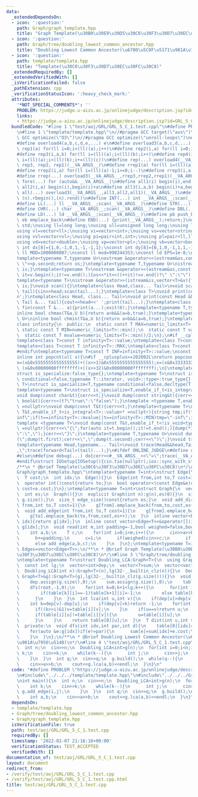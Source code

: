 ```yaml
---
data:
  _extendedDependsOn:
  - icon: ':question:'
    path: Graph/graph_template.hpp
    title: "Graph Template(\u30B0\u30E9\u30D5\u30C6\u30F3\u30D7\u30EC\u30FC\u30C8)"
  - icon: ':question:'
    path: Graph/tree/doubling_lowest_common_ancestor.hpp
    title: "Doubling Lowest Common Ancestor(\u6700\u5C0F\u5171\u901A\u7956\u5148)"
  - icon: ':question:'
    path: template/template.hpp
    title: "Template(\u30C6\u30F3\u30D7\u30EC\u30FC\u30C8)"
  _extendedRequiredBy: []
  _extendedVerifiedWith: []
  _isVerificationFailed: false
  _pathExtension: cpp
  _verificationStatusIcon: ':heavy_check_mark:'
  attributes:
    '*NOT_SPECIAL_COMMENTS*': ''
    PROBLEM: https://judge.u-aizu.ac.jp/onlinejudge/description.jsp?id=GRL_5_C
    links:
    - https://judge.u-aizu.ac.jp/onlinejudge/description.jsp?id=GRL_5_C
  bundledCode: "#line 1 \"test/aoj/GRL/GRL_5_C_1.test.cpp\"\n#define PROBLEM \"https://judge.u-aizu.ac.jp/onlinejudge/description.jsp?id=GRL_5_C\"\
    \n#line 1 \"template/template.hpp\"\n//#pragma GCC target(\"avx\")\n//#pragma\
    \ GCC optimize(\"O3\")\n//#pragma GCC optimize(\"unroll-loops\")\n#include<bits/stdc++.h>\n\
    #define overload4(a,b,c,d,e,...) e\n#define overload3(a,b,c,d,...) d\n#define\
    \ rep1(a) for(ll i=0;i<(ll)(a);i++)\n#define rep2(i,a) for(ll i=0;i<(ll)(a);i++)\n\
    #define rep3(i,a,b) for(ll i=(ll)(a);i<(ll)(b);i++)\n#define rep4(i,a,b,c) for(ll\
    \ i=(ll)(a);i<(ll)(b);i+=(ll)(c))\n#define rep(...) overload4(__VA_ARGS__, rep4,\
    \ rep3, rep2, rep1)(__VA_ARGS__)\n#define rrep1(a) for(ll i=(ll)(a)-1;i>=0;i--)\n\
    #define rrep2(i,a) for(ll i=(ll)(a)-1;i>=0;i--)\n#define rrep3(i,a,b) for(ll i=(ll)(b)-1;i>=(ll)(a);i--)\n\
    #define rrep(...) overload3(__VA_ARGS__,rrep3,rrep2,rrep1)(__VA_ARGS__)\n#define\
    \ fore(...) for (auto&& __VA_ARGS__)\n#define all1(i) begin(i),end(i)\n#define\
    \ all2(i,a) begin(i),begin(i)+a\n#define all3(i,a,b) begin(i)+a,begin(i)+b\n#define\
    \ all(...) overload3(__VA_ARGS__,all3,all2,all1)(__VA_ARGS__)\n#define rall(n)\
    \ (n).rbegin(),(n).rend()\n#define INT(...) int __VA_ARGS__;scan(__VA_ARGS__)\n\
    #define LL(...) ll __VA_ARGS__;scan(__VA_ARGS__)\n#define STR(...) string __VA_ARGS__;scan(__VA_ARGS__)\n\
    #define CHR(...) char __VA_ARGS__;scan(__VA_ARGS__)\n#define DBL(...) double __VA_ARGS__;scan(__VA_ARGS__)\n\
    #define LD(...) ld __VA_ARGS__;scan(__VA_ARGS__)\n#define pb push_back\n#define\
    \ eb emplace_back\n#define END(...) {print(__VA_ARGS__);return;}\nusing namespace\
    \ std;\nusing ll=long long;\nusing ull=unsigned long long;\nusing ld=long double;\n\
    using vl=vector<ll>;\nusing vi=vector<int>;\nusing vs=vector<string>;\nusing vc=vector<char>;\n\
    using vvl=vector<vl>;\nusing pi=pair<int,int>;\nusing pl=pair<ll,ll>;\nusing vvc=vector<vc>;\n\
    using vd=vector<double>;\nusing vp=vector<pl>;\nusing vb=vector<bool>;\nconst\
    \ int dx[8]={1,0,-1,0,1,-1,-1,1};\nconst int dy[8]={0,1,0,-1,1,1,-1,-1};\nconst\
    \ ll MOD=1000000007;\nconst ll mod=998244353;\nconst ld EPS=1e-8;\nconst ld PI=3.1415926535897932384626;\n\
    template<typename T,typename U>\nostream &operator<<(ostream&os,const pair<T,U>&p){os<<p.first<<\"\
    \ \"<<p.second;return os;}\ntemplate<typename T,typename U>\nistream &operator>>(istream&is,pair<T,U>&p){is>>p.first>>p.second;return\
    \ is;}\ntemplate<typename T>\nostream &operator<<(ostream&os,const vector<T>&v){for(auto\
    \ it=v.begin();it!=v.end();){os<<*it<<((++it)!=v.end()?\" \":\"\");}return os;}\n\
    template<typename T>\nistream &operator>>(istream&is,vector<T>&v){for(T &in:v){is>>in;}return\
    \ is;}\nvoid scan(){}\ntemplate<class Head,class... Tail>\nvoid scan(Head&head,Tail&...\
    \ tail){cin>>head;scan(tail...);}\ntemplate<class T>\nvoid print(const T &t){cout<<t<<'\\\
    n';}\ntemplate<class Head, class... Tail>\nvoid print(const Head &head, const\
    \ Tail &... tail){cout<<head<<' ';print(tail...);}\ntemplate<class... T>\nvoid\
    \ fin(const T &... a){print(a...);exit(0);}\ntemplate<typename T,typename U>\n\
    inline bool chmax(T&a,U b){return a<b&&(a=b,true);}\ntemplate<typename T,typename\
    \ U>\ninline bool chmin(T&a,U b){return a>b&&(a=b,true);}\ntemplate<typename T>\n\
    class infinity{\n  public:\n  static const T MAX=numeric_limits<T>::max();\n \
    \ static const T MIN=numeric_limits<T>::min();\n  static const T value=numeric_limits<T>::max()/2;\n\
    \  static const T mvalue=numeric_limits<T>::min()/2;\n};\n#if __cplusplus <= 201402L\n\
    template<class T>const T infinity<T>::value;\ntemplate<class T>const T infinity<T>::mvalue;\n\
    template<class T>const T infinity<T>::MAX;\ntemplate<class T>const T infinity<T>::MIN;\n\
    #endif\ntemplate<typename T>const T INF=infinity<T>::value;\nconst long long inf=INF<ll>;\n\
    inline int popcnt(ull x){\n#if __cplusplus>=202002L\nreturn popcount(x);\n#endif\n\
    x=(x&0x5555555555555555)+((x>>1)&0x5555555555555555);x=(x&0x3333333333333333)+((x>>2)&0x3333333333333333);x=(x&0x0f0f0f0f0f0f0f0f)+((x>>4)&0x0f0f0f0f0f0f0f0f);x=(x&0x00ff00ff00ff00ff)+((x>>8)&0x00ff00ff00ff00ff);x=(x&0x0000ffff0000ffff)+((x>>16)&0x0000ffff0000ffff);return\
    \ (x&0x00000000ffffffff)+((x>>32)&0x00000000ffffffff);\n}\ntemplate<typename T,typename=void>\n\
    struct is_specialize:false_type{};\ntemplate<typename T>\nstruct is_specialize<T,typename\
    \ conditional<false,typename T::iterator, void>::type>:true_type{};\ntemplate<typename\
    \ T>\nstruct is_specialize<T,typename conditional<false,decltype(T::first),void>::type>:true_type{};\n\
    template<typename T>\nstruct is_specialize<T,enable_if_t<is_integral<T>::value,void>>:true_type{};\n\
    void dump(const char&t){cerr<<t;}\nvoid dump(const string&t){cerr<<t;}\nvoid dump(const\
    \ bool&t){cerr<<(t?\"true\":\"false\");}\ntemplate <typename T,enable_if_t<!is_specialize<T>::value,nullptr_t>\
    \ =nullptr>\nvoid dump(const T&t){cerr<<t;}\ntemplate<typename T>\nvoid dump(const\
    \ T&t,enable_if_t<is_integral<T>::value>* =nullptr){string tmp;if(t==infinity<T>::value||t==infinity<T>::MAX)tmp=\"\
    inf\";if(t==infinity<T>::mvalue||t==infinity<T>::MIN)tmp=\"-inf\";if(tmp.empty())tmp=to_string(t);cerr<<tmp;}\n\
    template <typename T>\nvoid dump(const T&t,enable_if_t<!is_void<typename T::iterator>::value>*\
    \ =nullptr){cerr<<\"{\";for(auto it=t.begin();it!=t.end();){dump(*it);cerr<<(++it==t.end()?\"\
    \":\",\");}cerr<<\"}\";}\ntemplate<typename T,typename U>\nvoid dump(const pair<T,U>&t){cerr<<\"\
    (\";dump(t.first);cerr<<\",\";dump(t.second);cerr<<\")\";}\nvoid trace(){cerr<<endl;}\n\
    template<typename Head,typename... Tail>\nvoid trace(Head&&head,Tail&&... tail){dump(head);if(sizeof...(tail))cerr<<\"\
    ,\";trace(forward<Tail>(tail)...);}\n#ifdef ONLINE_JUDGE\n#define debug(...) (void(0))\n\
    #else\n#define debug(...) do{cerr<<#__VA_ARGS__<<\"=\";trace(__VA_ARGS__);}while(0)\n\
    #endif\nstruct IOSetup{IOSetup(){cin.tie(nullptr);ios::sync_with_stdio(false);cout.tie(0);cout<<fixed<<setprecision(12);cerr<<fixed<<setprecision(12);}};\n\
    /**\n * @brief Template(\u30C6\u30F3\u30D7\u30EC\u30FC\u30C8)\n*/\n#line 2 \"\
    Graph/graph_template.hpp\"\ntemplate<typename T=int>\nstruct Edge{\n  int from,to;\n\
    \  T cost;\n  int idx;\n  Edge(){}\n  Edge(int from,int to,T cost=1,int idx=-1):from(from),to(to),cost(cost),idx(idx){}\n\
    \  operator int()const{return to;}\n  bool operator<(const Edge&e)const{return\
    \ cost<e.cost;}\n};\ntemplate<typename T=int>\nstruct Graph{\n  vector<vector<Edge<T>>>g;\n\
    \  int es;\n  Graph(){}\n  explicit Graph(int n):g(n),es(0){}\n  size_t size()const{return\
    \ g.size();}\n  size_t edge_size()const{return es;}\n  void add_directed_edge(int\
    \ from,int to,T cost=1){\n    g[from].emplace_back(from,to,cost,es++);\n  }\n\
    \  void add_edge(int from,int to,T cost=1){\n    g[from].emplace_back(from,to,cost,es);\n\
    \    g[to].emplace_back(to,from,cost,es++);\n  }\n  inline vector<Edge<T>>&operator[](int\
    \ idx){return g[idx];}\n  inline const vector<Edge<T>>&operator[](int idx)const{return\
    \ g[idx];}\n  void read(int m,int padding=-1,bool weighed=false,bool direct=false){\n\
    \    int a,b;\n    T c;\n    for(int i=0;i<m;i++){\n      cin>>a>>b;\n      a+=padding;\n\
    \      b+=padding;\n      c=1;\n      if(weighed)cin>>c;\n      if(direct)add_directed_edge(a,b,c);\n\
    \      else add_edge(a,b,c);\n    }\n  }\n};\ntemplate<typename T=int>\nusing\
    \ Edges=vector<Edge<T>>;\n/**\n * @brief Graph Template(\u30B0\u30E9\u30D5\u30C6\
    \u30F3\u30D7\u30EC\u30FC\u30C8)\n*/\n#line 3 \"Graph/tree/doubling_lowest_common_ancestor.hpp\"\
    \ntemplate<typename T>\nstruct Doubling_LCA:Graph<T>{\n  using Graph<T>::g;\n\
    \  const int lg;\n  vector<int>dep;\n  vector<T>sum;\n  vector<vector<int>>table;\n\
    \  Doubling_LCA(int n):Graph<T>(n),lg(32-__builtin_clz(n)){}\n  Doubling_LCA(const\
    \ Graph<T>&g):Graph<T>(g),lg(32-__builtin_clz(g.size())){}\n  void build(int root=0){\n\
    \    dep.assign(g.size(),0);\n    sum.assign(g.size(),0);\n    table.assign(lg,vector<int>(g.size(),-1));\n\
    \    dfs(root,-1,0);\n    for(int k=0;k+1<lg;k++){\n      for(int i=0;i<(int)table[k].size();i++){\n\
    \        if(table[k][i]==-1)table[k+1][i]=-1;\n        else table[k+1][i]=table[k][table[k][i]];\n\
    \      }\n    }\n  }\n  int lca(int u,int v){\n    if(dep[u]>dep[v])swap(u,v);\n\
    \    int k=dep[v]-dep[u];\n    if(dep[v]<k)return -1;\n    for(int i=lg-1;i>=0;i--){\n\
    \      if((k>>i)&1)v=table[i][v];\n    }\n    if(u==v)return u;\n    for(int i=lg-1;i>=0;i--){\n\
    \      if(table[i][u]!=table[i][v]){\n        u=table[i][u];\n        v=table[i][v];\n\
    \      }\n    }\n    return table[0][u];\n  }\n  T dist(int u,int v){return sum[u]+sum[v]-2*sum[lca(u,v)];}\n\
    \  private:\n  void dfs(int idx,int par,int d){\n    table[0][idx]=par;\n    dep[idx]=d;\n\
    \    for(auto &e:g[idx])if(e!=par){\n      sum[e]=sum[idx]+e.cost;\n      dfs(e,idx,d+1);\n\
    \    }\n  }\n};\n/**\n * @brief Doubling Lowest Common Ancestor(\u6700\u5C0F\u5171\
    \u901A\u7956\u5148)\n*/\n#line 4 \"test/aoj/GRL/GRL_5_C_1.test.cpp\"\nint main(){\n\
    \  int n;\n  cin>>n;\n  Doubling_LCA<int>g(n);\n  for(int i=0;i<n;i++){\n    int\
    \ k;\n    cin>>k;\n    while(k--){\n      int j;\n      cin>>j;\n      g.add_edge(i,j);\n\
    \    }\n  }\n  int q;\n  cin>>q;\n  g.build();\n  while(q--){\n    int a,b;\n\
    \    cin>>a>>b;\n    cout<<g.lca(a,b)<<endl;\n  }\n}\n"
  code: "#define PROBLEM \"https://judge.u-aizu.ac.jp/onlinejudge/description.jsp?id=GRL_5_C\"\
    \n#include\"../../../template/template.hpp\"\n#include\"../../../Graph/tree/doubling_lowest_common_ancestor.hpp\"\
    \nint main(){\n  int n;\n  cin>>n;\n  Doubling_LCA<int>g(n);\n  for(int i=0;i<n;i++){\n\
    \    int k;\n    cin>>k;\n    while(k--){\n      int j;\n      cin>>j;\n     \
    \ g.add_edge(i,j);\n    }\n  }\n  int q;\n  cin>>q;\n  g.build();\n  while(q--){\n\
    \    int a,b;\n    cin>>a>>b;\n    cout<<g.lca(a,b)<<endl;\n  }\n}"
  dependsOn:
  - template/template.hpp
  - Graph/tree/doubling_lowest_common_ancestor.hpp
  - Graph/graph_template.hpp
  isVerificationFile: true
  path: test/aoj/GRL/GRL_5_C_1.test.cpp
  requiredBy: []
  timestamp: '2022-02-07 21:16:16+00:00'
  verificationStatus: TEST_ACCEPTED
  verifiedWith: []
documentation_of: test/aoj/GRL/GRL_5_C_1.test.cpp
layout: document
redirect_from:
- /verify/test/aoj/GRL/GRL_5_C_1.test.cpp
- /verify/test/aoj/GRL/GRL_5_C_1.test.cpp.html
title: test/aoj/GRL/GRL_5_C_1.test.cpp
---
```

